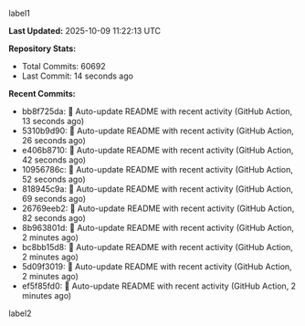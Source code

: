 
label1 
<!-- ACTIVITY_START -->
**Last Updated:** 2025-10-09 11:22:13 UTC

**Repository Stats:**
- Total Commits: 60692
- Last Commit: 14 seconds ago

**Recent Commits:**
- bb8f725da: 🤖 Auto-update README with recent activity (GitHub Action, 13 seconds ago)
- 5310b9d90: 🤖 Auto-update README with recent activity (GitHub Action, 26 seconds ago)
- e406b8710: 🤖 Auto-update README with recent activity (GitHub Action, 42 seconds ago)
- 10956786c: 🤖 Auto-update README with recent activity (GitHub Action, 52 seconds ago)
- 818945c9a: 🤖 Auto-update README with recent activity (GitHub Action, 69 seconds ago)
- 26769eeb2: 🤖 Auto-update README with recent activity (GitHub Action, 82 seconds ago)
- 8b963801d: 🤖 Auto-update README with recent activity (GitHub Action, 2 minutes ago)
- bc8bb15d8: 🤖 Auto-update README with recent activity (GitHub Action, 2 minutes ago)
- 5d09f3019: 🤖 Auto-update README with recent activity (GitHub Action, 2 minutes ago)
- ef5f85fd0: 🤖 Auto-update README with recent activity (GitHub Action, 2 minutes ago)
<!-- ACTIVITY_END -->

label2
